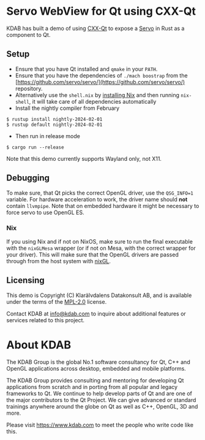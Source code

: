 <!--
SPDX-FileCopyrightText: 2024 Klarälvdalens Datakonsult AB, a KDAB Group company <info@kdab.com>
SPDX-FileContributor: Andrew Hayzen <andrew.hayzen@kdab.com>

SPDX-License-Identifier: MPL-2.0
-->

# Servo WebView for Qt using CXX-Qt

KDAB has built a demo of using [CXX-Qt](https://github.com/KDAB/cxx-qt/) to expose a [Servo](https://servo.org/) in Rust as a component to Qt.

## Setup

* Ensure that you have Qt installed and `qmake` in your `PATH`.
* Ensure that you have the dependencies of `./mach boostrap` from the [https://github.com/servo/servo/](https://github.com/servo/servo/) repository.
* Alternatively use the `shell.nix` by [installing Nix](https://nixos.org/download/) and then running `nix-shell`, it will take care of all dependencies automatically
* Install the nightly compiler from February

```console
$ rustup install nightly-2024-02-01
$ rustup default nightly-2024-02-01
```

* Then run in release mode

```console
$ cargo run --release
```

Note that this demo currently supports Wayland only, not X11.

## Debugging

To make sure, that Qt picks the correct OpenGL driver, use the `QSG_INFO=1` variable. For hardware acceleration to work, the driver name should **not** contain `llvmpipe`.
Note that on embedded hardware it might be necessary to force servo to use OpenGL ES.

### Nix

If you using Nix and if not on NixOS, make sure to run the final executable with the `nixGLMesa` wrapper (or if not on Mesa, with the correct wrapper for your driver). This will make sure that the OpenGL drivers are passed through from the host system with [nixGL](https://github.com/nix-community/nixGL).

## Licensing

This demo is Copyright (C) Klarälvdalens Datakonsult AB, and is available under
the terms of the [MPL-2.0](https://github.com/KDABLabs/cxx-qt-servo-webview/blob/main/LICENSES/MPL-2.0.txt) license.

Contact KDAB at <info@kdab.com> to inquire about additional features or
services related to this project.

# About KDAB

The KDAB Group is the global No.1 software consultancy for Qt, C++ and
OpenGL applications across desktop, embedded and mobile platforms.

The KDAB Group provides consulting and mentoring for developing Qt applications
from scratch and in porting from all popular and legacy frameworks to Qt.
We continue to help develop parts of Qt and are one of the major contributors
to the Qt Project. We can give advanced or standard trainings anywhere
around the globe on Qt as well as C++, OpenGL, 3D and more.

Please visit <https://www.kdab.com> to meet the people who write code like this.
